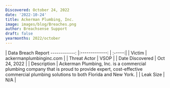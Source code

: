 ```yaml
---
Discovered: October 24, 2022
date: '2022-10-24'
title: Ackerman Plumbing, Inc.
image: images/blog/Breaches.png
author: Breachsense Support
draft: false
yearmonths: 2022/october
---
```



| Data Breach Report
------------:     |:-------------:    | :-----:|
| Victim      | ackermanplumbinginc.com      | 
| Threat Actor      | VSOP      | 
| Date Discovered      | Oct 24, 2022      | 
| Description      | Ackerman Plumbing, Inc. is a commercial plumbing company that is proud to provide expert, cost-effective commercial plumbing solutions to both Florida and New York.      | 
| Leak Size      | N/A      | 

